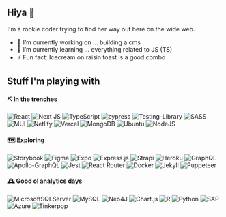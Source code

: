 ## Hiya 👋

I'm a rookie coder trying to find her way out here on the wide web.

- 🔭 I’m currently working on ... building a cms
- 🌱 I’m currently learning ... everything related to JS (TS)
- ⚡ Fun fact: Icecream on raisin toast is a good combo

## Stuff I'm playing with

#### ⛏️ In the trenches
![React](https://img.shields.io/badge/React-%2320232a.svg?style=flat&for-the-badge&logo=react&logoColor=%2361DAFB)
![Next JS](https://img.shields.io/badge/Next-black?style=flat&logo=next.js&logoColor=white)
![TypeScript](https://img.shields.io/badge/Typescript-%23007ACC.svg?style=flat&logo=typescript&logoColor=white)
![cypress](https://img.shields.io/badge/-Cypress-%23E5E5E5?style=flat&logo=cypress&logoColor=058a5e)
![Testing-Library](https://img.shields.io/badge/-TestingLibrary-%23E33332?style=flat&logo=testing-library&logoColor=white)
![SASS](https://img.shields.io/badge/SASS-hotpink.svg?style=flat&logo=SASS&logoColor=white)
![MUI](https://img.shields.io/badge/MUI-%230081CB.svg?style=flat&logo=mui&logoColor=white)
![Netlify](https://img.shields.io/badge/Netlify-%23000000.svg?style=flat&logo=netlify&logoColor=#00C7B7)
![Vercel](https://img.shields.io/badge/Vercel-%23000000.svg?style=flat&logo=vercel&logoColor=white)
![MongoDB](https://img.shields.io/badge/MongoDB-%234ea94b.svg?style=flat&logo=mongodb&logoColor=white)
![Ubuntu](https://img.shields.io/badge/Ubuntu-E95420?style=flat&logo=ubuntu&logoColor=white)
![NodeJS](https://img.shields.io/badge/Node.js-6DA55F?style=flat&logo=node.js&logoColor=white)

#### 🗺️ Exploring
![Storybook](https://img.shields.io/badge/-Storybook-FF4785?style=flat&logo=storybook&logoColor=white)
![Figma](https://img.shields.io/badge/Figma-%23F24E1E.svg?style=flat&logo=figma&logoColor=white)
![Expo](https://img.shields.io/badge/Expo-1C1E24?style=flat&logo=expo&logoColor=#D04A37)
![Express.js](https://img.shields.io/badge/Express.js-%23404d59.svg?style=flat&logo=express&logoColor=%2361DAFB)
![Strapi](https://img.shields.io/badge/Strapi-%232E7EEA.svg?style=flat&logo=strapi&logoColor=white)
![Heroku](https://img.shields.io/badge/Heroku-%23430098.svg?style=flat&logo=heroku&logoColor=white)
![GraphQL](https://img.shields.io/badge/-GraphQL-E10098?style=flat&logo=graphql&logoColor=white)
![Apollo-GraphQL](https://img.shields.io/badge/-ApolloGraphQL-311C87?style=flat&logo=apollo-graphql)
![Jest](https://img.shields.io/badge/-Jest-%23C21325?style=flat&logo=jest&logoColor=white)
![React Router](https://img.shields.io/badge/React_Router-CA4245?style=flat&logo=react-router&logoColor=white)
![Docker](https://img.shields.io/badge/Docker-%230db7ed.svg?style=flat&logo=docker&logoColor=white)
![Jekyll](https://img.shields.io/badge/Jekyll-CC0000?style=flat&logo=jekyll&logoColor=white)
![Puppeteer](https://img.shields.io/badge/Puppeteer-40B5A4?style=flat&logo=puppeteer&logoColor=white)


#### 🕰️ Good ol analytics days
![MicrosoftSQLServer](https://img.shields.io/badge/Microsoft%20SQL%20Server-CC2927?style=flat&logo=microsoft%20sql%20server&logoColor=white)
![MySQL](https://img.shields.io/badge/MySql-%2300f.svg?style=flat&logo=mysql&logoColor=white)
![Neo4J](https://img.shields.io/badge/Neo4j-008CC1?style=flat&logo=neo4j&logoColor=white)
![Chart.js](https://img.shields.io/badge/Chart.js-F5788D.svg?style=flat&logo=chart.js&logoColor=white)
![R](https://img.shields.io/badge/R-%23276DC3.svg?style=flat&logo=r&logoColor=white)
![Python](https://img.shields.io/badge/Python-3670A0?style=flat&logo=python&logoColor=ffdd54)
![SAP](https://img.shields.io/badge/SAP-0FAAFF?style=flat&logo=sap&logoColor=white)
![Azure](https://img.shields.io/badge/Azure-%230072C6.svg?style=flat&logo=microsoftazure&logoColor=white)
![Tinkerpop](https://img.shields.io/badge/Apache%20TinkerPop-brightgreen?style=flat)

